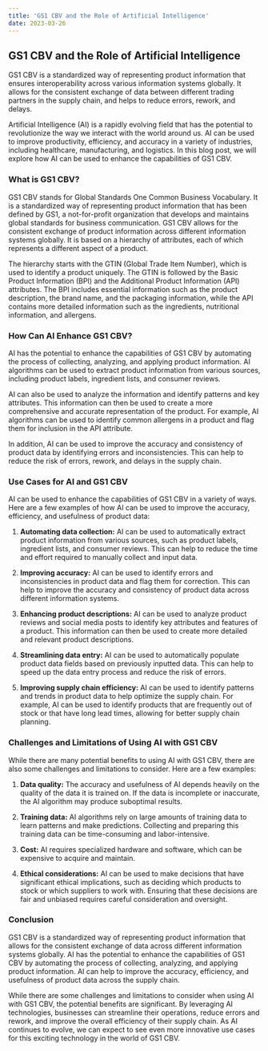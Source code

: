 ```yaml
---
title: 'GS1 CBV and the Role of Artificial Intelligence'
date: 2023-03-26
---
```


## GS1 CBV and the Role of Artificial Intelligence

GS1 CBV is a standardized way of representing product information that ensures interoperability across various information systems globally. It allows for the consistent exchange of data between different trading partners in the supply chain, and helps to reduce errors, rework, and delays.

Artificial Intelligence (AI) is a rapidly evolving field that has the potential to revolutionize the way we interact with the world around us. AI can be used to improve productivity, efficiency, and accuracy in a variety of industries, including healthcare, manufacturing, and logistics. In this blog post, we will explore how AI can be used to enhance the capabilities of GS1 CBV.

### What is GS1 CBV?

GS1 CBV stands for Global Standards One Common Business Vocabulary. It is a standardized way of representing product information that has been defined by GS1, a not-for-profit organization that develops and maintains global standards for business communication. GS1 CBV allows for the consistent exchange of product information across different information systems globally. It is based on a hierarchy of attributes, each of which represents a different aspect of a product.

The hierarchy starts with the GTIN (Global Trade Item Number), which is used to identify a product uniquely. The GTIN is followed by the Basic Product Information (BPI) and the Additional Product Information (API) attributes. The BPI includes essential information such as the product description, the brand name, and the packaging information, while the API contains more detailed information such as the ingredients, nutritional information, and allergens.

### How Can AI Enhance GS1 CBV?

AI has the potential to enhance the capabilities of GS1 CBV by automating the process of collecting, analyzing, and applying product information. AI algorithms can be used to extract product information from various sources, including product labels, ingredient lists, and consumer reviews.

AI can also be used to analyze the information and identify patterns and key attributes. This information can then be used to create a more comprehensive and accurate representation of the product. For example, AI algorithms can be used to identify common allergens in a product and flag them for inclusion in the API attribute.

In addition, AI can be used to improve the accuracy and consistency of product data by identifying errors and inconsistencies. This can help to reduce the risk of errors, rework, and delays in the supply chain.

### Use Cases for AI and GS1 CBV

AI can be used to enhance the capabilities of GS1 CBV in a variety of ways. Here are a few examples of how AI can be used to improve the accuracy, efficiency, and usefulness of product data:

1. **Automating data collection:** AI can be used to automatically extract product information from various sources, such as product labels, ingredient lists, and consumer reviews. This can help to reduce the time and effort required to manually collect and input data.

2. **Improving accuracy:** AI can be used to identify errors and inconsistencies in product data and flag them for correction. This can help to improve the accuracy and consistency of product data across different information systems.

3. **Enhancing product descriptions:** AI can be used to analyze product reviews and social media posts to identify key attributes and features of a product. This information can then be used to create more detailed and relevant product descriptions.

4. **Streamlining data entry:** AI can be used to automatically populate product data fields based on previously inputted data. This can help to speed up the data entry process and reduce the risk of errors.

5. **Improving supply chain efficiency:** AI can be used to identify patterns and trends in product data to help optimize the supply chain. For example, AI can be used to identify products that are frequently out of stock or that have long lead times, allowing for better supply chain planning.

### Challenges and Limitations of Using AI with GS1 CBV

While there are many potential benefits to using AI with GS1 CBV, there are also some challenges and limitations to consider. Here are a few examples:

1. **Data quality:** The accuracy and usefulness of AI depends heavily on the quality of the data it is trained on. If the data is incomplete or inaccurate, the AI algorithm may produce suboptimal results.

2. **Training data:** AI algorithms rely on large amounts of training data to learn patterns and make predictions. Collecting and preparing this training data can be time-consuming and labor-intensive.

3. **Cost:** AI requires specialized hardware and software, which can be expensive to acquire and maintain.

4. **Ethical considerations:** AI can be used to make decisions that have significant ethical implications, such as deciding which products to stock or which suppliers to work with. Ensuring that these decisions are fair and unbiased requires careful consideration and oversight.

### Conclusion

GS1 CBV is a standardized way of representing product information that allows for the consistent exchange of data across different information systems globally. AI has the potential to enhance the capabilities of GS1 CBV by automating the process of collecting, analyzing, and applying product information. AI can help to improve the accuracy, efficiency, and usefulness of product data across the supply chain.

While there are some challenges and limitations to consider when using AI with GS1 CBV, the potential benefits are significant. By leveraging AI technologies, businesses can streamline their operations, reduce errors and rework, and improve the overall efficiency of their supply chain. As AI continues to evolve, we can expect to see even more innovative use cases for this exciting technology in the world of GS1 CBV.
